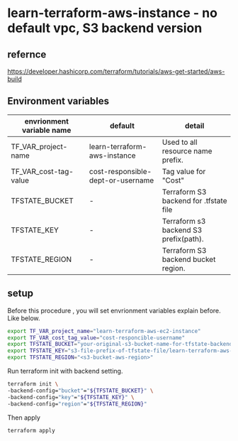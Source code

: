 # learn-terraform-aws-instance - no default vpc, S3 backend version

## refernce

https://developer.hashicorp.com/terraform/tutorials/aws-get-started/aws-build

## Environment variables

|envrionment variable name | default | detail |
|----|----|----|
|TF_VAR_project-name|learn-terraform-aws-instance|Used to all resource name prefix.|
|TF_VAR_cost-tag-value|cost-responsible-dept-or-username|Tag value for "Cost"|
|TFSTATE_BUCKET| - | Terraform S3 backend for .tfstate file|
|TFSTATE_KEY| - | Terraform s3 backend S3 prefix(path).|
|TFSTATE_REGION| - | Terraform S3 backend bucket region. |

## setup

Before this procedure , you will set envrionment variables explain before.
Like below.

```bash
export TF_VAR_project_name="learn-terraform-aws-ec2-instance"
export TF_VAR_cost_tag_value="cost-responcible-username"
export TFSTATE_BUCKET="your-original-s3-bucket-name-for-tfstate-backend"
export TFSTATE_KEY="s3-file-prefix-of-tfstate-file/learn-terraform-aws-ec2-instance.tfstate"
export TFSTATE_REGION="<s3-bucket-aws-region>"
```

Run terraform init with backend setting.

```bash
terraform init \
-backend-config="bucket"="${TFSTATE_BUCKET}" \
-backend-config="key"="${TFSTATE_KEY}" \
-backend-config="region"="${TFSTATE_REGION}"
```

Then apply

```bash
terraform apply
```
